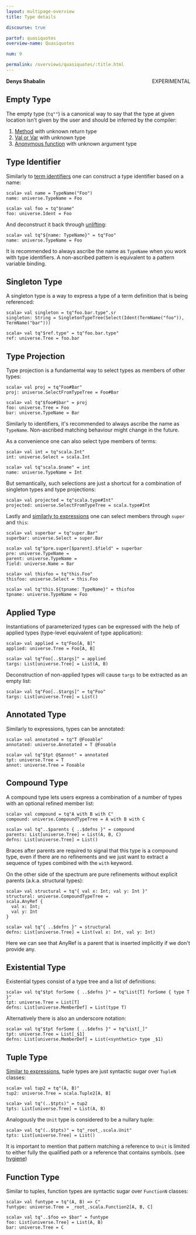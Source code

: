 ```yaml
---
layout: multipage-overview
title: Type details

discourse: true

partof: quasiquotes
overview-name: Quasiquotes

num: 9

permalink: /overviews/quasiquotes/:title.html
---
```

**Denys Shabalin** <span class="tag" style="float: right;">EXPERIMENTAL</span>

## Empty Type

The empty type (`tq""`) is a canonical way to say that the type at given location isn't given by the user and should be inferred by the compiler:

1. [Method](definition-details.html#method-definition) with unknown return type
2. [Val or Var](definition-details.html#val-and-var-definitions) with unknown type
3. [Anonymous function](expression-details.html#function) with unknown argument type

## Type Identifier

Similarly to [term identifiers](expression-details.html#identifier-and-selection) one can construct a type identifier based on a name:

    scala> val name = TypeName("Foo")
    name: universe.TypeName = Foo

    scala> val foo = tq"$name"
    foo: universe.Ident = Foo

And deconstruct it back through [unlifting](unlifting.html):

    scala> val tq"${name: TypeName}" = tq"Foo"
    name: universe.TypeName = Foo

It is recommended to always ascribe the name as `TypeName` when you work with type identifiers. A non-ascribed pattern is equivalent to a pattern variable binding.

## Singleton Type

A singleton type is a way to express a type of a term definition that is being referenced:

    scala> val singleton = tq"foo.bar.type".sr
    singleton: String = SingletonTypeTree(Select(Ident(TermName("foo")), TermName("bar")))

    scala> val tq"$ref.type" = tq"foo.bar.type"
    ref: universe.Tree = foo.bar

## Type Projection

Type projection is a fundamental way to select types as members of other types:

    scala> val proj = tq"Foo#Bar"
    proj: universe.SelectFromTypeTree = Foo#Bar

    scala> val tq"$foo#$bar" = proj
    foo: universe.Tree = Foo
    bar: universe.TypeName = Bar

Similarly to identifiers, it\'s recommended to always ascribe the name as `TypeName`. Non-ascribed matching behaviour might change in the future.

As a convenience one can also select type members of terms:

    scala> val int = tq"scala.Int"
    int: universe.Select = scala.Int

    scala> val tq"scala.$name" = int
    name: universe.TypeName = Int

But semantically, such selections are just a shortcut for a combination of singleton types and type projections:

    scala> val projected = tq"scala.type#Int"
    projected: universe.SelectFromTypeTree = scala.type#Int

Lastly and [similarly to expressions](expression-details.html#super-and-this) one can select members through `super` and `this`:

    scala> val superbar = tq"super.Bar"
    superbar: universe.Select = super.Bar

    scala> val tq"$pre.super[$parent].$field" = superbar
    pre: universe.TypeName =
    parent: universe.TypeName =
    field: universe.Name = Bar

    scala> val thisfoo = tq"this.Foo"
    thisfoo: universe.Select = this.Foo

    scala> val tq"this.${tpname: TypeName}" = thisfoo
    tpname: universe.TypeName = Foo

## Applied Type

Instantiations of parameterized types can be expressed with the help of applied types (type-level equivalent of type application):

    scala> val applied = tq"Foo[A, B]"
    applied: universe.Tree = Foo[A, B]

    scala> val tq"Foo[..$targs]" = applied
    targs: List[universe.Tree] = List(A, B)

Deconstruction of non-applied types will cause `targs` to be extracted as an empty list:

    scala> val tq"Foo[..$targs]" = tq"Foo"
    targs: List[universe.Tree] = List()

## Annotated Type

Similarly to expressions, types can be annotated:

    scala> val annotated = tq"T @Fooable"
    annotated: universe.Annotated = T @Fooable

    scala> val tq"$tpt @$annot" = annotated
    tpt: universe.Tree = T
    annot: universe.Tree = Fooable

## Compound Type

A compound type lets users express a combination of a number of types with an optional refined member list:

    scala> val compound = tq"A with B with C"
    compound: universe.CompoundTypeTree = A with B with C

    scala> val tq"..$parents { ..$defns }" = compound
    parents: List[universe.Tree] = List(A, B, C)
    defns: List[universe.Tree] = List()

Braces after parents are required to signal that this type is a compound type, even if there are no refinements and we just want to extract a sequence of types combined with the `with` keyword.

On the other side of the spectrum are pure refinements without explicit parents (a.k.a. structural types):

    scala> val structural = tq"{ val x: Int; val y: Int }"
    structural: universe.CompoundTypeTree =
    scala.AnyRef {
      val x: Int;
      val y: Int
    }

    scala> val tq"{ ..$defns }" = structural
    defns: List[universe.Tree] = List(val x: Int, val y: Int)

Here we can see that AnyRef is a parent that is inserted implicitly if we don't provide any.

## Existential Type

Existential types consist of a type tree and a list of definitions:

    scala> val tq"$tpt forSome { ..$defns }" = tq"List[T] forSome { type T }"
    tpt: universe.Tree = List[T]
    defns: List[universe.MemberDef] = List(type T)

Alternatively there is also an underscore notation:

    scala> val tq"$tpt forSome { ..$defns }" = tq"List[_]"
    tpt: universe.Tree = List[_$1]
    defns: List[universe.MemberDef] = List(<synthetic> type _$1)

## Tuple Type

[Similar to expressions](expression-details.html#tuple), tuple types are just syntactic sugar over `TupleN` classes:

    scala> val tup2 = tq"(A, B)"
    tup2: universe.Tree = scala.Tuple2[A, B]

    scala> val tq"(..$tpts)" = tup2
    tpts: List[universe.Tree] = List(A, B)

Analogously the `Unit` type is considered to be a nullary tuple:

    scala> val tq"(..$tpts)" = tq"_root_.scala.Unit"
    tpts: List[universe.Tree] = List()

It is important to mention that pattern matching a reference to `Unit` is limited to either fully the qualified path or a reference that contains symbols. (see [hygiene](hygiene.html))

## Function Type

Similar to tuples, function types are syntactic sugar over `FunctionN` classes:

    scala> val funtype = tq"(A, B) => C"
    funtype: universe.Tree = _root_.scala.Function2[A, B, C]

    scala> val tq"..$foo => $bar" = funtype
    foo: List[universe.Tree] = List(A, B)
    bar: universe.Tree = C
